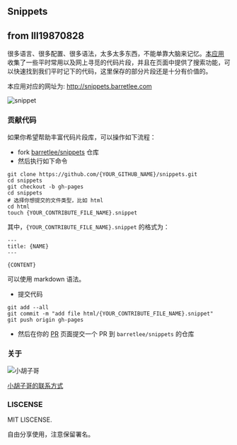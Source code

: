 ## Snippets
## from lll19870828
很多语言、很多配置、很多语法，太多太多东西，不能单靠大脑来记忆。[本应用](http://snippets.barretlee.com) 收集了一些平时常用以及网上寻觅的代码片段，并且在页面中提供了搜索功能，可以快速找到我们平时记下的代码，这里保存的部分片段还是十分有价值的。

本应用对应的网址为: <http://snippets.barretlee.com>

![snippet](http://www.barretlee.com/blogimgs/2015/09/20150902_2774c376.jpg)

### 贡献代码

如果你希望帮助丰富代码片段库，可以操作如下流程：

- fork [barretlee/snippets](https://github.com/barretlee/snippets.git) 仓库
- 然后执行如下命令
```
git clone https://github.com/{YOUR_GITHUB_NAME}/snippets.git
cd snippets
git checkout -b gh-pages
cd snippets
# 选择你想提交的文件类型，比如 html
cd html
touch {YOUR_CONTRIBUTE_FILE_NAME}.snippet
```
其中，`{YOUR_CONTRIBUTE_FILE_NAME}.snippet` 的格式为：
```
---
title: {NAME}
---

{CONTENT}
```
可以使用 markdown 语法。
- 提交代码
```
git add --all
git commit -m "add file html/{YOUR_CONTRIBUTE_FILE_NAME}.snippet"
git push origin gh-pages
```
- 然后在你的 [PR](https://github.com/{YOUR_GITHUB_NAME}/snippets/pulls) 页面提交一个 PR 到 `barretlee/snippets` 的仓库

### 关于

![小胡子哥](http://www.barretlee.com/avatar150.png)

[小胡子哥的联系方式](http://www.barretlee.com/about/)

### LISCENSE

MIT LISCENSE. 

自由分享使用，注意保留署名。
